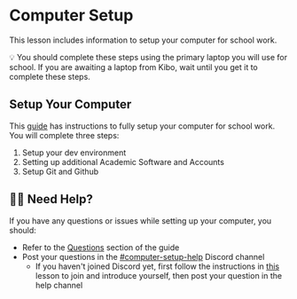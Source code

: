 
# Computer Setup

This lesson includes information to setup your computer for school work.

<aside>
 💡 You should complete these steps using the primary laptop you will use for school. If you are awaiting a laptop from Kibo, wait until you get it to complete these steps. 
</aside>

## Setup Your Computer
This <a href="https://github.com/kiboschool/setup-guides/tree/main" target="_blank"> guide</a> has instructions to fully setup your computer for school work. You will complete three steps:

1. Setup your dev environment
2. Setting up additional Academic Software and Accounts
3. Setup Git and Github

## 🙋🏿 Need Help?
If you have any questions or issues while setting up your computer, you should:

- Refer to the <a href="https://github.com/kiboschool/setup-guides#questions" target="_blank">Questions</a> section of the guide
- Post your questions in the <a href="https://discord.com/channels/1018949047626760252/1121851322111643798" target="blank">#computer-setup-help</a> Discord channel
  - If you haven't joined Discord yet, first follow the instructions in [this](/lessons/setup/discord.md) lesson to join and introduce yourself, then post your question in the help channel
